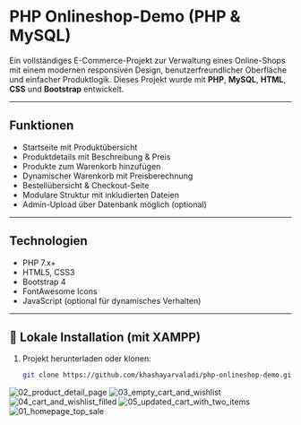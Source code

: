 # PHP Onlineshop-Demo (PHP & MySQL)

Ein vollständiges E-Commerce-Projekt zur Verwaltung eines Online-Shops mit einem modernen responsiven Design, benutzerfreundlicher Oberfläche und einfacher Produktlogik. Dieses Projekt wurde mit **PHP**, **MySQL**, **HTML**, **CSS** und **Bootstrap** entwickelt.

---

##  Funktionen

-  Startseite mit Produktübersicht
-  Produktdetails mit Beschreibung & Preis
-  Produkte zum Warenkorb hinzufügen
-  Dynamischer Warenkorb mit Preisberechnung
-  Bestellübersicht & Checkout-Seite
-  Modulare Struktur mit inkludierten Dateien
-  Admin-Upload über Datenbank möglich (optional)

---

##  Technologien

- PHP 7.x+
- HTML5, CSS3
- Bootstrap 4
- FontAwesome Icons
- JavaScript (optional für dynamisches Verhalten)

---

## 🚀 Lokale Installation (mit XAMPP)

1. Projekt herunterladen oder klonen:

   ```bash
   git clone https://github.com/khashayarvaladi/php-onlineshop-demo.git

![02_product_detail_page](https://github.com/user-attachments/assets/1218046d-59b9-4c90-9718-e5cf984fb714)
![03_empty_cart_and_wishlist](https://github.com/user-attachments/assets/13dcffc6-f906-4b2d-99f1-0e44a744ddfd)
![04_cart_and_wishlist_filled](https://github.com/user-attachments/assets/5ccd6b96-5108-4481-bc57-c31e7ad54c40)
![05_updated_cart_with_two_items](https://github.com/user-attachments/assets/4a18d854-e3c6-452a-8ef5-3aa4f6854b4f)
![01_homepage_top_sale](https://github.com/user-attachments/assets/cdd4233c-fb0f-4fc5-8d23-ee72ceb56f2d)
